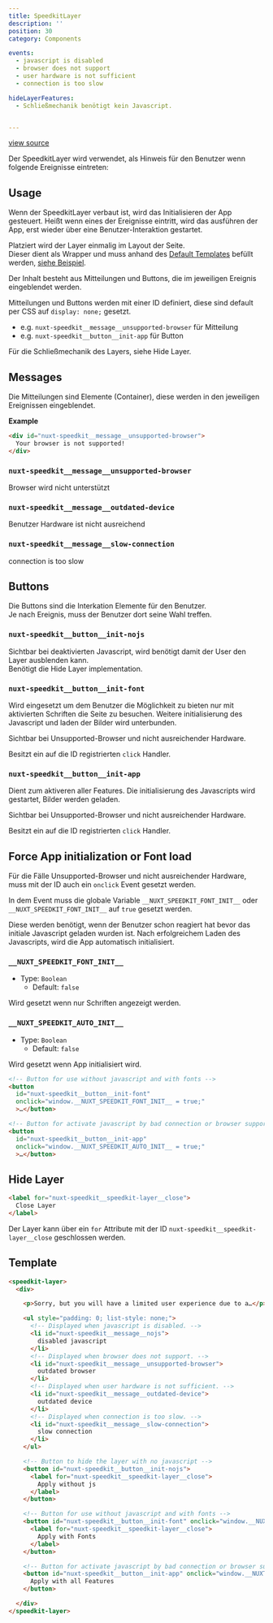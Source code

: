 ```yaml
---
title: SpeedkitLayer
description: ''
position: 30
category: Components

events:
  - javascript is disabled
  - browser does not support
  - user hardware is not sufficient
  - connection is too slow

hideLayerFeatures:
  - Schließmechanik benötigt kein Javascript.


---
```


[view source](https://github.com/GrabarzUndPartner/nuxt-speedkit/blob/main/lib/components/SpeedkitLayer.vue)

Der SpeedkitLayer wird verwendet, als Hinweis für den Benutzer wenn folgende Ereignisse eintreten:

<list :items="events" type="info"></list>

## Usage

Wenn der SpeedkitLayer verbaut ist, wird das Initialisieren der App gesteuert. Heißt wenn eines der Ereignisse eintritt, wird das ausführen der App, erst wieder über eine Benutzer-Interaktion gestartet.

Platziert wird der Layer einmalig im Layout der Seite.  
Dieser dient als Wrapper und muss anhand des [Default Templates](https://github.com/GrabarzUndPartner/nuxt-speedkit/blob/main/lib/components/SpeedkitLayer.vue) befüllt werden, [siehe Beispiel](https://github.com/GrabarzUndPartner/nuxt-speedkit/blob/main/example/components/InfoLayer.vue).

Der Inhalt besteht aus Mitteilungen und Buttons, die im jeweiligen Ereignis eingeblendet werden.

Mitteilungen und Buttons werden mit einer ID definiert, diese sind default per CSS auf `display: none;` gesetzt.

- e.g. `nuxt-speedkit__message__unsupported-browser` für Mitteilung
- e.g. `nuxt-speedkit__button__init-app` für Button

<alert>Für die Schließmechanik des Layers, siehe <nuxt-link to="/components/speedkit-layer#hide-layer">Hide Layer</nuxt-link>.</alert>


## Messages

Die Mitteilungen sind Elemente (Container), diese werden in den jeweiligen Ereignissen eingeblendet.

**Example**
```html 
<div id="nuxt-speedkit__message__unsupported-browser">
  Your browser is not supported!
</div>
```


### `nuxt-speedkit__message__unsupported-browser`

Browser wird nicht unterstützt         
### `nuxt-speedkit__message__outdated-device`

Benutzer Hardware ist nicht ausreichend
### `nuxt-speedkit__message__slow-connection`

connection is too slow                 

## Buttons

Die Buttons sind die Interkation Elemente für den Benutzer.  
Je nach Ereignis, muss der Benutzer dort seine Wahl treffen.
### `nuxt-speedkit__button__init-nojs`

Sichtbar bei deaktivierten Javascript, wird benötigt damit der User den Layer ausblenden kann.  
Benötigt die <nuxt-link to="/components/speedkit-layer#hide-layer">Hide Layer</nuxt-link> implementation.

### `nuxt-speedkit__button__init-font`

Wird eingesetzt um dem Benutzer die Möglichkeit zu bieten nur mit aktivierten Schriften die Seite zu besuchen. Weitere initialisierung des Javascript und laden der Bilder wird unterbunden.

Sichtbar bei Unsupported-Browser und nicht ausreichender Hardware.

Besitzt ein auf die ID registrierten `click` Handler.
### `nuxt-speedkit__button__init-app`

Dient zum aktiveren aller Features. Die initialisierung des Javascripts wird gestartet, Bilder werden geladen.

Sichtbar bei Unsupported-Browser und nicht ausreichender Hardware.

Besitzt ein auf die ID registrierten `click` Handler.
## Force App initialization or Font load

Für die Fälle Unsupported-Browser und nicht ausreichender Hardware, muss mit der ID auch ein `onclick` Event gesetzt werden.

In dem Event muss die globale Variable `__NUXT_SPEEDKIT_FONT_INIT__` oder `__NUXT_SPEEDKIT_FONT_INIT__` auf `true` gesetzt werden.

Diese werden benötigt, wenn der Benutzer schon reagiert hat bevor das initiale Javascript geladen wurden ist. Nach erfolgreichem Laden des Javascripts, wird die App automatisch initialisiert.


### `__NUXT_SPEEDKIT_FONT_INIT__`
- Type: `Boolean`
  - Default: `false`

Wird gesetzt wenn nur Schriften angezeigt werden.

### `__NUXT_SPEEDKIT_AUTO_INIT__`
- Type: `Boolean`
  - Default: `false`

Wird gesetzt wenn App initialisiert wird.


```html
<!-- Button for use without javascript and with fonts -->
<button 
  id="nuxt-speedkit__button__init-font" 
  onclick="window.__NUXT_SPEEDKIT_FONT_INIT__ = true;"
  >…</button>

<!-- Button for activate javascript by bad connection or browser support -->
<button 
  id="nuxt-speedkit__button__init-app" 
  onclick="window.__NUXT_SPEEDKIT_AUTO_INIT__ = true;"
  >…</button>
```

## Hide Layer

```html
<label for="nuxt-speedkit__speedkit-layer__close">
  Close Layer
</label>
```

Der Layer kann über ein `for` Attribute mit der ID `nuxt-speedkit__speedkit-layer__close` geschlossen werden.

<list :items="hideLayerFeatures"></list>

## Template

```html
<speedkit-layer>
  <div>

    <p>Sorry, but you will have a limited user experience due to a…</p>

    <ul style="padding: 0; list-style: none;">
      <!-- Displayed when javascript is disabled. -->
      <li id="nuxt-speedkit__message__nojs">
        disabled javascript
      </li>
      <!-- Displayed when browser does not support. -->
      <li id="nuxt-speedkit__message__unsupported-browser">
        outdated browser
      </li>
      <!-- Displayed when user hardware is not sufficient. -->
      <li id="nuxt-speedkit__message__outdated-device">
        outdated device
      </li>
      <!-- Displayed when connection is too slow. -->
      <li id="nuxt-speedkit__message__slow-connection">
        slow connection
      </li>
    </ul>

    <!-- Button to hide the layer with no javascript -->
    <button id="nuxt-speedkit__button__init-nojs">
      <label for="nuxt-speedkit__speedkit-layer__close">
        Apply without js
      </label>
    </button>

    <!-- Button for use without javascript and with fonts -->
    <button id="nuxt-speedkit__button__init-font" onclick="window.__NUXT_SPEEDKIT_FONT_INIT__ = true;">
      <label for="nuxt-speedkit__speedkit-layer__close">
        Apply with Fonts
      </label>
    </button>

    <!-- Button for activate javascript by bad connection or browser support -->
    <button id="nuxt-speedkit__button__init-app" onclick="window.__NUXT_SPEEDKIT_AUTO_INIT__ = true;">
      Apply with all Features
    </button>

  </div>
</speedkit-layer>
```
